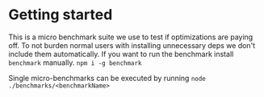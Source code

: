 # Getting started

This is a micro benchmark suite we use to test if optimizations are paying off.
To not burden normal users with installing unnecessary deps we don't include them automatically.
If you want to run the benchmark install `benchmark` manually. `npm i -g benchmark`

Single micro-benchmarks can be executed by running `node ./benchmarks/<benchmarkName>`
